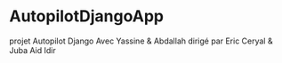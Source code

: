 # AutopilotDjangoApp
projet Autopilot Django Avec Yassine &amp; Abdallah dirigé par Eric Ceryal &amp; Juba Aid Idir

